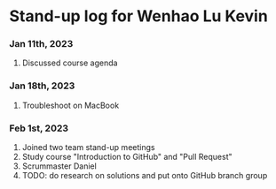# Stand-up log for Wenhao Lu Kevin

### Jan 11th, 2023 
1. Discussed course agenda  

### Jan 18th, 2023 
1. Troubleshoot on MacBook

### Feb 1st, 2023 
1. Joined two team stand-up meetings
2. Study course "Introduction to GitHub" and "Pull Request"
3. Scrummaster Daniel
4. TODO: do research on solutions and put onto GitHub branch group

